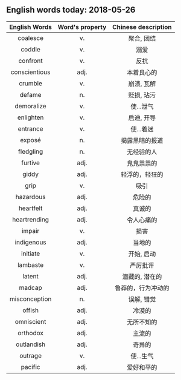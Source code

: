 ## English words today: 2018-05-26

| English Words | Word's property | Chinese description |
| :-----------: | :-------------: | :-----------------: |
| coalesce | v. | 聚合, 团结 |
| coddle | v. | 溺爱 |
| confront | v. | 反抗 |
| conscientious | adj. | 本着良心的 |
| crumble | v. | 崩溃, 瓦解 |
| defame | n. | 贬损, 玷污 |
| demoralize | v. | 使...泄气 |
| enlighten | v. | 启迪, 开导 |
| entrance | v. | 使...着迷 |
| exposé | n. | 揭露黑暗的报道 |
| fledgling | n. | 无经验的人 |
| furtive | adj. | 鬼鬼祟祟的 |
| giddy | adj. | 轻浮的，轻狂的 |
| grip | v. | 吸引 |
| hazardous | adj. | 危险的 |
| heartfelt | adj. | 真诚的 |
| heartrending | adj. | 令人心痛的 |
| impair | v. | 损害 |
| indigenous | adj. | 当地的 |
| initiate | v. | 开始, 启动 |
| lambaste | v. | 严厉批评 |
| latent | adj. | 潜藏的, 潜在的 |
| madcap | adj. | 鲁莽的，行为冲动的 |
| misconception | n. | 误解, 错觉 |
| offish | adj. | 冷漠的 |
| omniscient | adj. | 无所不知的 |
| orthodox | adj. | 主流的 |
| outlandish | adj. | 奇异的 |
| outrage | v. | 使...生气 |
| pacific | adj. | 爱好和平的 |
